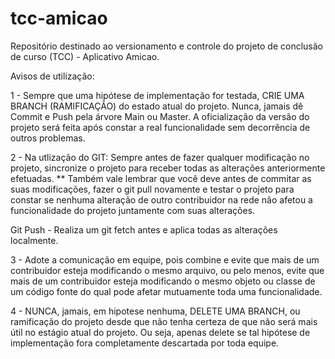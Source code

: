 # tcc-amicao
Repositório destinado ao versionamento e controle do projeto de conclusão de curso (TCC) - Aplicativo Amicao.



Avisos de utilização: 

1 - Sempre que uma hipótese de implementação for testada, CRIE UMA BRANCH (RAMIFICAÇÃO) do estado atual do projeto. Nunca, jamais dê Commit e Push pela
árvore Main ou Master. A oficialização da versão do projeto será feita após constar a real funcionalidade sem decorrência de outros problemas. 

2 - Na utlização do GIT: Sempre antes de fazer qualquer modificação no projeto, sincronize o projeto para receber todas as alterações anteriormente efetuadas. ** Também vale lembrar que você deve antes de commitar as suas modificações, fazer o git pull novamente e testar o projeto para constar se nenhuma alteração de outro contribuidor na rede não afetou a funcionalidade do projeto juntamente com suas alterações.

Git Push - Realiza um git fetch antes e aplica todas as alterações localmente.

3 - Adote a comunicação em equipe, pois combine e evite que mais de um contribuidor esteja modificando o mesmo arquivo, ou pelo menos, evite que mais de um contribuidor esteja modificando o mesmo objeto ou classe de um código fonte do qual pode afetar mutuamente toda uma funcionalidade.

4 - NUNCA, jamais, em hipotese nenhuma, DELETE UMA BRANCH, ou ramificação do projeto desde que não tenha certeza de que não será mais útil no estágio atual do projeto. Ou seja, apenas delete se tal hipótese de implementação fora completamente descartada por toda equipe.
